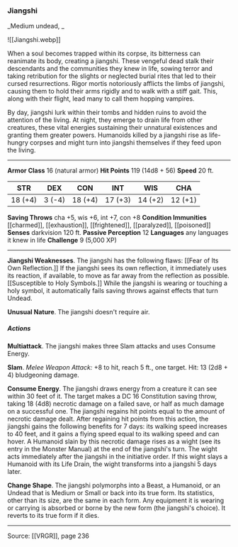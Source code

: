 ### Jiangshi
_Medium undead, _

![[Jiangshi.webp]]

When a soul becomes trapped within its corpse, its bitterness can reanimate its body, creating a jiangshi. These vengeful dead stalk their descendants and the communities they knew in life, sowing terror and taking retribution for the slights or neglected burial rites that led to their cursed resurrections. Rigor mortis notoriously afflicts the limbs of jiangshi, causing them to hold their arms rigidly and to walk with a stiff gait. This, along with their flight, lead many to call them hopping vampires.

By day, jiangshi lurk within their tombs and hidden ruins to avoid the attention of the living. At night, they emerge to drain life from other creatures, these vital energies sustaining their unnatural existences and granting them greater powers. Humanoids killed by a jiangshi rise as life-hungry corpses and might turn into jiangshi themselves if they feed upon the living.




---

**Armor Class** 16 (natural armor)
**Hit Points** 119 (14d8 + 56)
**Speed** 20 ft.

| STR     | DEX     | CON     | INT     | WIS     | CHA     |
|---------|---------|---------|---------|---------|---------|
| 18 (+4) | 3 (-4) | 18 (+4) | 17 (+3) | 14 (+2) | 12 (+1) |

**Saving Throws** cha +5, wis +6, int +7, con +8
**Condition Immunities** [[charmed]], [[exhaustion]], [[frightened]], [[paralyzed]], [[poisoned]]
**Senses** darkvision 120 ft.
**Passive Perception** 12
**Languages** any languages it knew in life
**Challenge** 9 (5,000 XP)

---

**Jiangshi Weaknesses**. The jiangshi has the following flaws: [[Fear of Its Own Reflection.]] If the jiangshi sees its own reflection, it immediately uses its reaction, if available, to move as far away from the reflection as possible. [[Susceptible to Holy Symbols.]] While the jiangshi is wearing or touching a holy symbol, it automatically fails saving throws against effects that turn Undead.

**Unusual Nature**. The jiangshi doesn't require air.

##### Actions
**Multiattack**. The jiangshi makes three Slam attacks and uses Consume Energy.

**Slam**. _Melee Weapon Attack:_ +8 to hit, reach 5 ft., one target. Hit: 13 (2d8 + 4) bludgeoning damage.

**Consume Energy**. The jiangshi draws energy from a creature it can see within 30 feet of it. The target makes a DC 16 Constitution saving throw, taking 18 (4d8) necrotic damage on a failed save, or half as much damage on a successful one. The jiangshi regains hit points equal to the amount of necrotic damage dealt. After regaining hit points from this action, the jiangshi gains the following benefits for 7 days: its walking speed increases to 40 feet, and it gains a flying speed equal to its walking speed and can hover. A Humanoid slain by this necrotic damage rises as a wight (see its entry in the Monster Manual) at the end of the jiangshi's turn. The wight acts immediately after the jiangshi in the initiative order. If this wight slays a Humanoid with its Life Drain, the wight transforms into a jiangshi 5 days later.

**Change Shape**. The jiangshi polymorphs into a Beast, a Humanoid, or an Undead that is Medium or Small or back into its true form. Its statistics, other than its size, are the same in each form. Any equipment it is wearing or carrying is absorbed or borne by the new form (the jiangshi's choice). It reverts to its true form if it dies.


---

Source: [[VRGR]], page 236